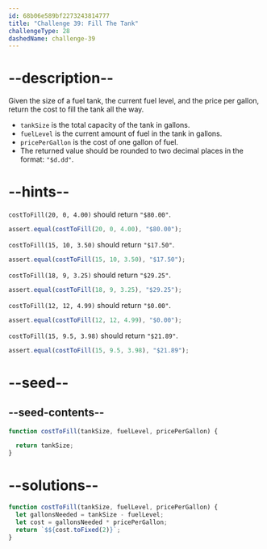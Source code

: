 ```yaml
---
id: 68b06e589bf2273243814777
title: "Challenge 39: Fill The Tank"
challengeType: 28
dashedName: challenge-39
---
```


# --description--

Given the size of a fuel tank, the current fuel level, and the price per gallon, return the cost to fill the tank all the way.

- `tankSize` is the total capacity of the tank in gallons.
- `fuelLevel` is the current amount of fuel in the tank in gallons.
- `pricePerGallon` is the cost of one gallon of fuel.
- The returned value should be rounded to two decimal places in the format: `"$d.dd"`.

# --hints--

`costToFill(20, 0, 4.00)` should return `"$80.00"`.

```js
assert.equal(costToFill(20, 0, 4.00), "$80.00");
```

`costToFill(15, 10, 3.50)` should return `"$17.50"`.

```js
assert.equal(costToFill(15, 10, 3.50), "$17.50");
```

`costToFill(18, 9, 3.25)` should return `"$29.25"`.

```js
assert.equal(costToFill(18, 9, 3.25), "$29.25");
```

`costToFill(12, 12, 4.99)` should return `"$0.00"`.

```js
assert.equal(costToFill(12, 12, 4.99), "$0.00");
```

`costToFill(15, 9.5, 3.98)` should return `"$21.89"`.

```js
assert.equal(costToFill(15, 9.5, 3.98), "$21.89");
```

# --seed--

## --seed-contents--

```js
function costToFill(tankSize, fuelLevel, pricePerGallon) {

  return tankSize;
}
```

# --solutions--

```js
function costToFill(tankSize, fuelLevel, pricePerGallon) {
  let gallonsNeeded = tankSize - fuelLevel;
  let cost = gallonsNeeded * pricePerGallon;
  return `$${cost.toFixed(2)}`;
}
```
